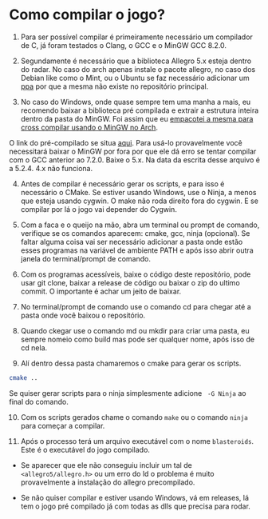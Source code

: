 # Como compilar o jogo?

1. Para ser possível compilar é primeiramente necessário um compilador de C, já foram testados o Clang, o GCC e o MinGW GCC 8.2.0.

2. Segundamente é necessário que a biblioteca Allegro 5.x esteja dentro do radar. No caso do arch apenas instale o pacote allegro, no caso dos Debian like como o Mint, ou o Ubuntu se faz necessário adicionar um [ppa](https://wiki.allegro.cc/index.php?title=Install_Allegro_from_Ubuntu_PPAs) por que a mesma não existe no repositório principal.

3. No caso do Windows, onde quase sempre tem uma manha a mais, eu recomendo baixar a biblioteca pré compilada e extrair a estrutura inteira dentro da pasta do MinGW. Foi assim que eu [empacotei a mesma para cross compilar usando o MinGW no Arch](https://aur.archlinux.org/packages/mingw-w64-allegro-static-bin/).

O link do pré-compilado se situa [aqui](https://github.com/liballeg/allegro5/releases). Para usá-lo provavelmente você necessitará baixar o MinGW por fora por que ele dá erro se tentar compilar com o GCC anterior ao 7.2.0. Baixe o 5.x. Na data da escrita desse arquivo é a 5.2.4. 4.x não funciona.

4. Antes de compilar é necessário gerar os scripts, e para isso é necessário o CMake. Se estiver usando Windows, use o Ninja, a menos que esteja usando cygwin. O make não roda direito fora do cygwin. E se compilar por lá o jogo vai depender do Cygwin.

5. Com a faca e o queijo na mão, abra um terminal ou prompt de comando, verifique se os comandos aparecem: cmake, gcc, ninja (opcional). Se faltar alguma coisa vai ser necessário adicionar a pasta onde estão esses programas na variável de ambiente PATH e após isso abrir outra janela do terminal/prompt de comando.

6. Com os programas acessíveis, baixe o código deste repositório, pode usar git clone, baixar a release de código ou baixar o zip do ultimo commit. O importante é achar um jeito de baixar.

7. No terminal/prompt de comando use o comando cd para chegar até a pasta onde você baixou o repositório.

8. Quando ckegar use o comando md ou mkdir para criar uma pasta, eu sempre nomeio como build mas pode ser qualquer nome, após isso de cd nela.

9. Alí dentro dessa pasta chamaremos o cmake para gerar os scripts.

```bash
cmake ..
```

Se quiser gerar scripts para o ninja simplesmente adicione ``` -G Ninja``` ao final do comando.

10. Com os scripts gerados chame o comando ```make``` ou o comando ```ninja``` para começar a compilar.

11. Após o processo terá um arquivo executável com o nome ```blasteroids```. Este é o executável do jogo compilado.

- Se aparecer que ele não conseguiu incluir um tal de ```<allegro5/allegro.h>``` ou um erro do ld o problema é muito provavelmente a instalação do allegro precompilado.

- Se não quiser compilar e estiver usando Windows, vá em releases, lá tem o jogo pré compilado já com todas as dlls que precisa para rodar.
